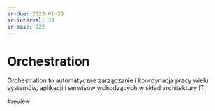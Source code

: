 ```yaml
---
sr-due: 2023-01-20
sr-interval: 33
sr-ease: 222
---
```


# Orchestration

Orchestration to automatyczne zarządzanie i koordynacja pracy wielu systemów, aplikacji i serwisów wchodzących w skład architektury IT.

#review 